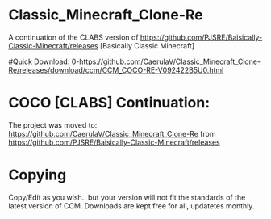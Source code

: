 # Classic_Minecraft_Clone-Re
A continuation of the CLABS version of https://github.com/PJSRE/Baisically-Classic-Minecraft/releases [Basically Classic Minecraft]

#Quick Download:
0-https://github.com/CaerulaV/Classic_Minecraft_Clone-Re/releases/download/ccm/CCM_COCO-RE-V092422B5U0.html

# COCO [CLABS] Continuation:
The project was moved to: https://github.com/CaerulaV/Classic_Minecraft_Clone-Re from https://github.com/PJSRE/Baisically-Classic-Minecraft/releases

# Copying
Copy/Edit as you wish.. but your version will not fit the standards of the latest version of CCM. Downloads are kept free for all, updatetes monthly.
